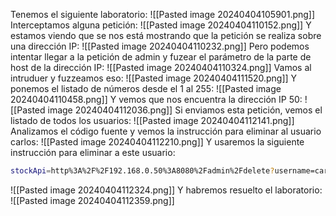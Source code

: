 Tenemos el siguiente laboratorio:
![[Pasted image 20240404105901.png]]
Interceptamos alguna petición:
![[Pasted image 20240404110152.png]]
Y estamos viendo que se nos está mostrando que la petición se realiza sobre una dirección IP:
![[Pasted image 20240404110232.png]]
Pero podemos intentar llegar a la petición de admin y fuzear el parámetro de la parte de host de la dirección IP:
![[Pasted image 20240404110324.png]]
Vamos al intruduer y fuzzeamos eso:
![[Pasted image 20240404111520.png]]
Y ponemos el listado de números desde el 1 al 255:
![[Pasted image 20240404110458.png]]
Y vemos que nos encuentra la dirección IP 50:
![[Pasted image 20240404112036.png]]
Si enviamos esta petición, vemos el listado de todos los usuarios:
![[Pasted image 20240404112141.png]]
Analizamos el código fuente y vemos la instrucción para eliminar al usuario carlos:
![[Pasted image 20240404112210.png]]
Y usaremos la siguiente instrucción para eliminar a este usuario:
```bash
stockApi=http%3A%2F%2F192.168.0.50%3A8080%2Fadmin%2Fdelete?username=carlos
```
![[Pasted image 20240404112324.png]]
Y habremos resuelto el laboratorio:
![[Pasted image 20240404112359.png]]
